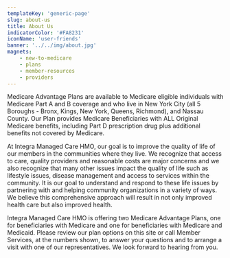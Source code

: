 ```yaml
---
templateKey: 'generic-page'
slug: about-us
title: About Us
indicatorColor: '#FA8231'
iconName: 'user-friends'
banner: '../../img/about.jpg'
magnets:
    - new-to-medicare
    - plans
    - member-resources
    - providers
---
```


Medicare Advantage Plans are available to Medicare eligible individuals with Medicare Part A and B coverage and who live in New York City (all 5 Boroughs - Bronx, Kings, New York, Queens, Richmond), and Nassau County. Our Plan provides Medicare Beneficiaries with ALL Original Medicare benefits, including Part D prescription drug plus additional benefits not covered by Medicare. 

At Integra Managed Care HMO, our goal is to improve the quality of life of our members in the communities where they live. We recognize that access to care, quality providers and reasonable costs are major concerns and we also recognize that many other issues impact the quality of life such as lifestyle issues, disease management and access to services within the community. It is our goal to understand and respond to these life issues by partnering with and helping community organizations in a variety of ways. We believe this comprehensive approach will result in not only improved health care but also improved health. 

Integra Managed Care HMO is offering two Medicare Advantage Plans, one for beneficiaries with Medicare and one for beneficiaries with Medicare and Medicaid. Please review our plan options on this site or call Member Services, at the numbers shown, to answer your questions and to arrange a visit with one of our representatives. We look forward to hearing from you.